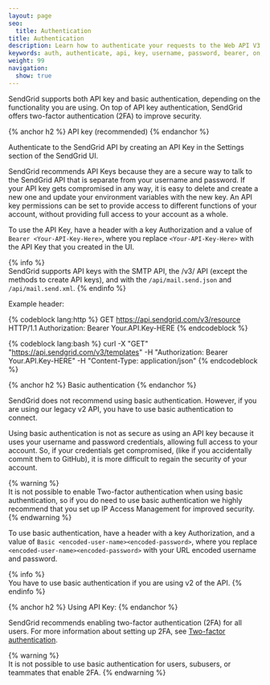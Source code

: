 ```yaml
---
layout: page
seo:
  title: Authentication
title: Authentication
description: Learn how to authenticate your requests to the Web API V3
keywords: auth, authenticate, api, key, username, password, bearer, on, behalf, subuser
weight: 99
navigation:
  show: true
---
```


SendGrid supports both API key and basic authentication, depending on the functionality you are using. On top of API key authentication, SendGrid offers two-factor authentication (2FA) to improve security.

{% anchor h2 %}
API key (recommended)
{% endanchor %}

Authenticate to the SendGrid API by creating an API Key in the Settings section of the SendGrid UI.

SendGrid recommends API Keys because they are a secure way to talk to the SendGrid API that is separate from your username and password. If your API key gets compromised in any way, it is easy to delete and create a new one and update your environment variables with the new key. An API key permissions can be set to provide access to different functions of your account, without providing full access to your account as a whole.

To use the API Key, have a header with a key Authorization and a value of `Bearer <Your-API-Key-Here>`, where you replace `<Your-API-Key-Here>` with the API Key that you created in the UI.

{% info %}  
SendGrid supports API keys with the SMTP API, the /v3/ API (except the methods to create API keys), and with the `/api/mail.send.json` and `/api/mail.send.xml`.
{% endinfo %}

Example header:

{% codeblock lang:http %}
GET https://api.sendgrid.com/v3/resource HTTP/1.1
Authorization: Bearer Your.API.Key-HERE
{% endcodeblock %}

{% codeblock lang:bash %}
curl -X "GET" "https://api.sendgrid.com/v3/templates" -H "Authorization: Bearer Your.API.Key-HERE" -H "Content-Type: application/json"
{% endcodeblock %}

{% anchor h2 %}
Basic authentication
{% endanchor %}

SendGrid does not recommend using basic authentication. However, if you are using our legacy v2 API, you have to use basic authentication to connect.

Using basic authentication is not as secure as using an API key because it uses your username and password credentials, allowing full access to your account. So, if your credentials get compromised, (like if you accidentally commit them to GitHub), it is more difficult to regain the security of your account. 

{% warning %}  
It is not possible to enable Two-factor authentication when using basic authentication, so if you do need to use basic authentication we highly recommend that you set up IP Access Management for improved security.
{% endwarning %} 

To use basic authentication, have a header with a key Authorization, and a value of `Basic <encoded-user-name><encoded-password>`, where you replace `<encoded-user-name><encoded-password>` with your URL encoded username and password.
 
{% info %}  
You have to use basic authentication if you are using v2 of the API.
{% endinfo %}
 
{% anchor h2 %}
Using API Key:
{% endanchor %}

SendGrid recommends enabling two-factor authentication (2FA) for all users. For more information about setting up 2FA, see [Two-factor authentication](https://sendgrid.com/docs/ui/account-and-settings/two-factor-authentication/).

{% warning %}  
It is not possible to use basic authentication for users, subusers, or teammates that enable 2FA.
{% endwarning %} 
